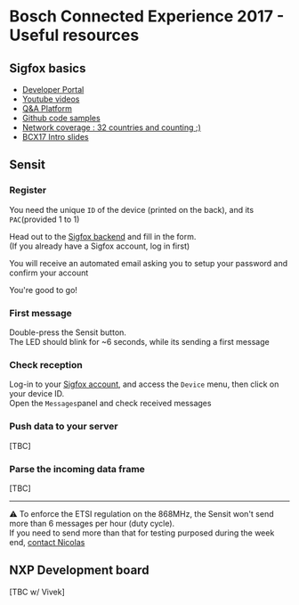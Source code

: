 # Bosch Connected Experience 2017 - Useful resources

## Sigfox basics

* [Developer Portal](http://makers.sigfox.com)
* [Youtube videos](http://youtube.com/sigfox)
* [Q&A Platform](http://ask.sigfox.com)
* [Github code samples](http://github.com/sigfox)
* [Network coverage : 32 countries and counting ;) ](http://sigfox.com/coverage)
* [BCX17 Intro slides](https://www.slideshare.net/nicolsc-slides/bcx17-sigfox-intro)


## Sensit

### Register

You need the unique `ID` of the device (printed on the back), and its `PAC`(provided 1 to 1)

Head out to the [Sigfox backend](https://backend.sigfox.com/activate/sensit) and fill in the form.  
(If you already have a Sigfox account, log in first)


You will receive an automated email asking you to setup your password and confirm your account

You're good to go!

### First message

Double-press the Sensit button.  
The LED should blink for ~6 seconds, while its sending a first message

### Check reception

Log-in to your [Sigfox account](http://backend.sigfox.com), and access the `Device` menu, then click on your device ID.  
Open the `Messages`panel and check received messages


### Push data to your server

[TBC]

### Parse the incoming data frame
[TBC]

---
⚠ To enforce the ETSI regulation on the 868MHz, the Sensit won't send more than 6 messages per hour (duty cycle).  
If you need to send more than that for testing purposed during the week end, [contact Nicolas](mailto:devrelations@sigfox.com) 



## NXP Development board

[TBC w/ Vivek]

